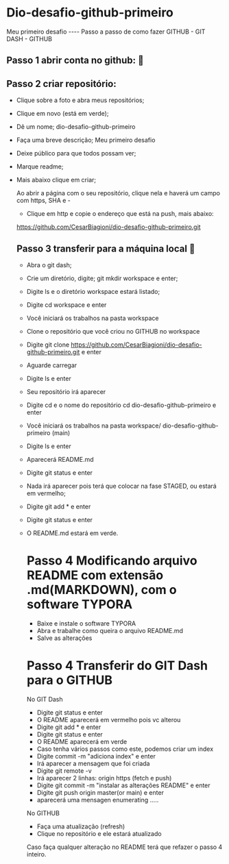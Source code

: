 # Dio-desafio-github-primeiro
Meu primeiro desafio ----  Passo a passo de como fazer GITHUB - GIT DASH - GITHUB

##     Passo 1 abrir conta no github: :school:

##     Passo 2 criar repositório:

- Clique sobre a foto e abra meus repositórios; 

- Clique  em novo (está em verde); 

- Dê um nome;                          dio-desafio-github-primeiro

- Faça uma breve descrição;  Meu primeiro desafio

- Deixe público para que todos possam ver; 

- Marque readme;

- Mais abaixo clique em criar; 

  Ao abrir a página com o seu repositório, clique nela e haverá um campo com https, SHA e   - 

  - Clique em http e copie o endereço que está na push, mais abaixo:

   https://github.com/CesarBiagioni/dio-desafio-github-primeiro.git

  ## Passo 3  transferir para a máquina local :calling:

  - Abra o git dash; 
  
  - Crie um diretório, digite;                         git mkdir workspace      e enter;
  
  - Digite ls  e o diretório workspace estará listado;
  
  - Digite cd workspace e enter
  
  - Você iniciará os trabalhos na pasta workspace 
  
  - Clone o repositório que você criou no GITHUB no workspace

  - Digite git clone https://github.com/CesarBiagioni/dio-desafio-github-primeiro.git e enter

  - Aguarde carregar

  - Digite ls e enter

  - Seu repositório irá aparecer

  - Digite cd  e o nome do repositório                 cd dio-desafio-github-primeiro     e enter  

  - Você iniciará os trabalhos na pasta workspace/ dio-desafio-github-primeiro (main)

  -  Digite ls e enter

  - Aparecerá README.md

  - Digite git status e enter

  - Nada irá aparecer pois terá que colocar na fase STAGED, ou estará em vermelho;
  
  - Digite     git add *    e enter 

  - Digite  git status e enter 

  - O README.md estará em verde.

    # Passo 4 Modificando arquivo README com extensão .md(MARKDOWN), com o software TYPORA 

    - Baixe e instale o software TYPORA
    - Abra e trabalhe como queira o arquivo README.md
    - Salve as alterações  
  
    
  
    # Passo 4 Transferir do GIT Dash para o GITHUB
  
    No GIT Dash  
  
    - Digite   git status e enter
    - O README aparecerá em vermelho pois vc alterou
    - Digite   git add *   e enter
    - Digite   git status  e enter
    - O README aparecerá em verde 
    - Caso tenha vários passos como este, podemos criar um index
    - Digite commit -m "adiciona index"  e enter 
    - Irá aparecer a mensagem que foi criada
    - Digite  git remote -v 
    - Irá aparecer 2 linhas: origin https (fetch e push)
    - Digite git commit -m "instalar as alterações README" e enter
    - Digite git push origin master(or main) e enter
    - aparecerá uma mensagen enumerating .....
  
    
  
    No GITHUB
  
    - Faça uma atualização (refresh)  
    - Clique no repositório e ele estará atualizado 
    
    
    
    Caso faça qualquer alteração no README terá que refazer o passo 4 inteiro.
    
    
    
    
    
     

